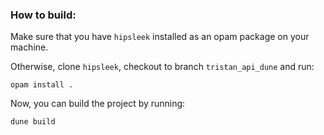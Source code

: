 ### How to build:

Make sure that you have `hipsleek` installed as an opam package on your machine.

Otherwise, clone `hipsleek`, checkout to branch `tristan_api_dune` and run:

```
opam install .
```

Now, you can build the project by running:

```
dune build
```
